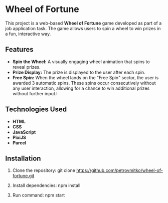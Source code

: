# Wheel of Fortune

This project is a web-based **Wheel of Fortune** game developed as part of a job application task. The game allows users to spin a wheel to win prizes in a fun, interactive way.

## Features

- **Spin the Wheel:** A visually engaging wheel animation that spins to reveal prizes.
- **Prize Display:** The prize is displayed to the user after each spin.
- **Free Spin:** When the wheel lands on the "Free Spin" sector, the user is awarded 3 automatic spins. These spins occur consecutively without any user interaction, allowing for a chance to win additional prizes without further input.l

## Technologies Used

- **HTML**
- **CSS**
- **JavaScript**
- **PixiJS**
- **Parcel**

## Installation

1. Clone the repository:
   git clone https://github.com/petrovmitko/wheel-of-fortune.git

2. Install dependencies:
   npm install

3. Run command:
   npm start
